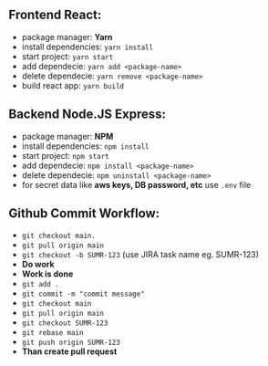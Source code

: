 ## Frontend React:
  - package manager: __Yarn__
  - install dependencies: `yarn install`
  - start project: `yarn start`
  - add dependecie: `yarn add <package-name>`
  - delete dependecie: `yarn remove <package-name>`
  - build react app: `yarn build`
  
## Backend Node.JS Express: 
  - package manager: __NPM__
  - install dependencies: `npm install`
  - start project: `npm start`
  - add dependecie: `npm install <package-name>`
  - delete dependecie: `npm uninstall <package-name>`
  - for secret data like **aws keys, DB password, etc** use `.env` file
  
  ## Github Commit Workflow:
  - `git checkout main.`
  - `git pull origin main`
  - `git checkout -b SUMR-123` (use JIRA task name eg. SUMR-123)
  - __Do work__
  - __Work is done__
  - `git add .`
  - `git commit -m "commit message"`
  - `git checkout main`
  - `git pull origin main`
  - `git checkout SUMR-123`
  - `git rebase main`
  - `git push origin SUMR-123`
  - __Than create pull request__
